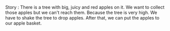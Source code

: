 Story :
There is a tree with big, juicy and red apples on it. We want to collect those apples but we
can&#39;t reach them. Because the tree is very high. We have to shake the tree to drop apples.
After that, we can put the apples to our apple basket.
